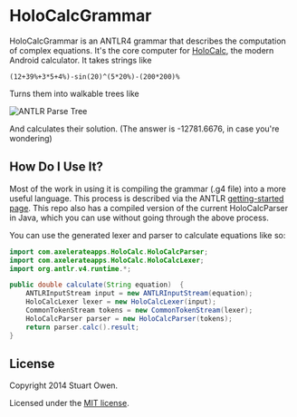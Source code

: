 # HoloCalcGrammar
HoloCalcGrammar is an ANTLR4 grammar that describes the computation of complex equations.  It's the core computer for [HoloCalc](https://play.google.com/store/apps/details?id=com.brogramming.HoloCalc), the modern Android calculator.  It takes strings like

```
(12+39%+3*5+4%)-sin(20)^(5*20%)-(200*200)%
```

Turns them into walkable trees like

![ANTLR Parse Tree](http://stuartowen.com/host/antlr_parse_tree.png)

And calculates their solution. (The answer is -12781.6676, in case you're wondering)


## How Do I Use It?
Most of the work in using it is compiling the grammar (.g4 file) into a more useful language.  This process is described via the ANTLR [getting-started page](https://theantlrguy.atlassian.net/wiki/display/ANTLR4/Getting+Started+with+ANTLR+v4).  This repo also has a compiled version of the current HoloCalcParser in Java, which you can use without going through the above process.

You can use the generated lexer and parser to calculate equations like so:

```Java
import com.axelerateapps.HoloCalc.HoloCalcParser;
import com.axelerateapps.HoloCalc.HoloCalcLexer;
import org.antlr.v4.runtime.*;

public double calculate(String equation)  {
    ANTLRInputStream input = new ANTLRInputStream(equation);
    HoloCalcLexer lexer = new HoloCalcLexer(input);
    CommonTokenStream tokens = new CommonTokenStream(lexer);
    HoloCalcParser parser = new HoloCalcParser(tokens);
    return parser.calc().result;
}
```

## License
Copyright 2014 Stuart Owen.

Licensed under the [MIT license](https://tldrlegal.com/license/mit-license).